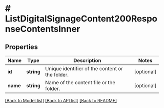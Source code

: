 # # ListDigitalSignageContent200ResponseContentsInner

## Properties

Name | Type | Description | Notes
------------ | ------------- | ------------- | -------------
**id** | **string** | Unique identifier of the content or the folder. | [optional]
**name** | **string** | Name of the content file or the folder. | [optional]

[[Back to Model list]](../../README.md#models) [[Back to API list]](../../README.md#endpoints) [[Back to README]](../../README.md)
